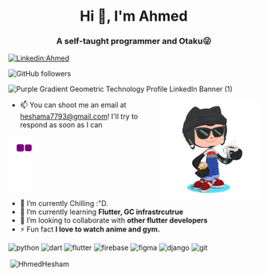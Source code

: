 <h1 align="center">Hi 👋, I'm Ahmed</h1>
<h3 align="center">A self-taught programmer and Otaku😜</h3>

[![Linkedin:Ahmed](https://img.shields.io/badge/-Ahmed-blue?style=flat-square&logo=Linkedin&logoColor=white&link=https://www.linkedin.com/in/ahmed-hesham-113436188/)](https://www.linkedin.com/in/ahmed-hesham-113436188/)

![GitHub followers](https://img.shields.io/github/followers/HhmedHesham?label=Follow&style=social)

![Purple Gradient Geometric Technology Profile LinkedIn Banner  (1)](https://user-images.githubusercontent.com/88105077/157883808-762a27a1-c1c5-447c-80a1-fb892f511393.png)

<img alt="Night Coding" src="https://raw.githubusercontent.com/AhmedFathyDev/AhmedFathyDev/main/GitHub.png" align="right" height="200"/>

- :mailbox: You can shoot me an email at heshama7793@gmail.com! I'll try to respond as soon as I can

<img src="https://github.com/HhmedHesham/HhmedHesham/blob/output/github-contribution-grid-snake.gif" alt="Snake"/>

- 🔭 I’m currently Chilling :"D.
- 🌱 I’m currently learning **Flutter, GC infrastrcutrue**
- 👯 I’m looking to collaborate with **other flutter developers**
- ⚡ Fun fact **I love to watch anime and gym.**

<p align="left"> <img src="https://www.vectorlogo.zone/logos/python/python-icon.svg" alt="python" width="22" height="22"/> <img src="https://www.vectorlogo.zone/logos/dartlang/dartlang-icon.svg" alt="dart" width="22" height="22"/> <img src="https://www.vectorlogo.zone/logos/flutterio/flutterio-icon.svg" alt="flutter" width="22" height="22"/> <img src="https://www.vectorlogo.zone/logos/firebase/firebase-icon.svg" alt="firebase" width="22" height="22"/> <img src="https://www.vectorlogo.zone/logos/figma/figma-icon.svg" alt="figma" width="22" height="22"/>  <img src="https://www.vectorlogo.zone/logos/djangoproject/djangoproject-icon.svg" alt="django" width="22" height="22"/>  <img src="https://www.vectorlogo.zone/logos/git-scm/git-scm-icon.svg" alt="git" width="22" height="22"/>   </p>

<!-- <p><img align="left" src="https://github-readme-stats.vercel.app/api/top-langs/?username=HhmedHesham&layout=compact&hide=html" alt="HhmedHesham" /></p> -->
<!-- <img src="https://www.vectorlogo.zone/logos/linux/linux-icon.svg" alt="linux" width="22" height="22"/> -->
<p>&nbsp;<img align="center" src="https://github-readme-stats.vercel.app/api?username=HhmedHesham&show_icons=true" alt="HhmedHesham" /></p>
<!--
**HhmedHesham/HhmedHesham** is a ✨ _special_ ✨ repository because its `README.md` (this file) appears on your GitHub profile.


Here are some ideas to get you started:

- 🔭 I’m currently working on ...
- 🌱 I’m currently learning ...
- 👯 I’m looking to collaborate on ...
- 🤔 I’m looking for help with ...
- 💬 Ask me about ...
- 📫 How to reach me: ...
- 😄 Pronouns: ...
- ⚡ Fun fact: ...
-->
<!-- and born at very little age😜 -->
